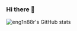 ### Hi there 👋

<!--
**eng1n88r/eng1n88r** is a ✨ _special_ ✨ repository because its `README.md` (this file) appears on your GitHub profile.

Here are some ideas to get you started:

- 🔭 I’m currently working on ...
- 🌱 I’m currently learning ...
- 👯 I’m looking to collaborate on ...
- 🤔 I’m looking for help with ...
- 💬 Ask me about ...
- 📫 How to reach me: ...
- 😄 Pronouns: ...
- ⚡ Fun fact: ...
-->

![eng1n88r's GitHub stats](https://github-readme-stats.vercel.app/api?username=eng1n88r&theme=tokyonight&show_icons=true&count_private=true&hide=contribs)
